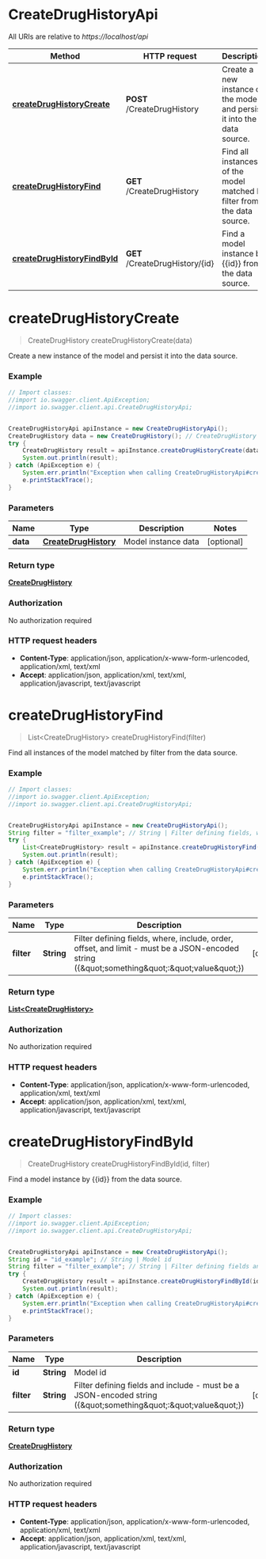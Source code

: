 # CreateDrugHistoryApi

All URIs are relative to *https://localhost/api*

Method | HTTP request | Description
------------- | ------------- | -------------
[**createDrugHistoryCreate**](CreateDrugHistoryApi.md#createDrugHistoryCreate) | **POST** /CreateDrugHistory | Create a new instance of the model and persist it into the data source.
[**createDrugHistoryFind**](CreateDrugHistoryApi.md#createDrugHistoryFind) | **GET** /CreateDrugHistory | Find all instances of the model matched by filter from the data source.
[**createDrugHistoryFindById**](CreateDrugHistoryApi.md#createDrugHistoryFindById) | **GET** /CreateDrugHistory/{id} | Find a model instance by {{id}} from the data source.


<a name="createDrugHistoryCreate"></a>
# **createDrugHistoryCreate**
> CreateDrugHistory createDrugHistoryCreate(data)

Create a new instance of the model and persist it into the data source.

### Example
```java
// Import classes:
//import io.swagger.client.ApiException;
//import io.swagger.client.api.CreateDrugHistoryApi;


CreateDrugHistoryApi apiInstance = new CreateDrugHistoryApi();
CreateDrugHistory data = new CreateDrugHistory(); // CreateDrugHistory | Model instance data
try {
    CreateDrugHistory result = apiInstance.createDrugHistoryCreate(data);
    System.out.println(result);
} catch (ApiException e) {
    System.err.println("Exception when calling CreateDrugHistoryApi#createDrugHistoryCreate");
    e.printStackTrace();
}
```

### Parameters

Name | Type | Description  | Notes
------------- | ------------- | ------------- | -------------
 **data** | [**CreateDrugHistory**](CreateDrugHistory.md)| Model instance data | [optional]

### Return type

[**CreateDrugHistory**](CreateDrugHistory.md)

### Authorization

No authorization required

### HTTP request headers

 - **Content-Type**: application/json, application/x-www-form-urlencoded, application/xml, text/xml
 - **Accept**: application/json, application/xml, text/xml, application/javascript, text/javascript

<a name="createDrugHistoryFind"></a>
# **createDrugHistoryFind**
> List&lt;CreateDrugHistory&gt; createDrugHistoryFind(filter)

Find all instances of the model matched by filter from the data source.

### Example
```java
// Import classes:
//import io.swagger.client.ApiException;
//import io.swagger.client.api.CreateDrugHistoryApi;


CreateDrugHistoryApi apiInstance = new CreateDrugHistoryApi();
String filter = "filter_example"; // String | Filter defining fields, where, include, order, offset, and limit - must be a JSON-encoded string ({\"something\":\"value\"})
try {
    List<CreateDrugHistory> result = apiInstance.createDrugHistoryFind(filter);
    System.out.println(result);
} catch (ApiException e) {
    System.err.println("Exception when calling CreateDrugHistoryApi#createDrugHistoryFind");
    e.printStackTrace();
}
```

### Parameters

Name | Type | Description  | Notes
------------- | ------------- | ------------- | -------------
 **filter** | **String**| Filter defining fields, where, include, order, offset, and limit - must be a JSON-encoded string ({\&quot;something\&quot;:\&quot;value\&quot;}) | [optional]

### Return type

[**List&lt;CreateDrugHistory&gt;**](CreateDrugHistory.md)

### Authorization

No authorization required

### HTTP request headers

 - **Content-Type**: application/json, application/x-www-form-urlencoded, application/xml, text/xml
 - **Accept**: application/json, application/xml, text/xml, application/javascript, text/javascript

<a name="createDrugHistoryFindById"></a>
# **createDrugHistoryFindById**
> CreateDrugHistory createDrugHistoryFindById(id, filter)

Find a model instance by {{id}} from the data source.

### Example
```java
// Import classes:
//import io.swagger.client.ApiException;
//import io.swagger.client.api.CreateDrugHistoryApi;


CreateDrugHistoryApi apiInstance = new CreateDrugHistoryApi();
String id = "id_example"; // String | Model id
String filter = "filter_example"; // String | Filter defining fields and include - must be a JSON-encoded string ({\"something\":\"value\"})
try {
    CreateDrugHistory result = apiInstance.createDrugHistoryFindById(id, filter);
    System.out.println(result);
} catch (ApiException e) {
    System.err.println("Exception when calling CreateDrugHistoryApi#createDrugHistoryFindById");
    e.printStackTrace();
}
```

### Parameters

Name | Type | Description  | Notes
------------- | ------------- | ------------- | -------------
 **id** | **String**| Model id |
 **filter** | **String**| Filter defining fields and include - must be a JSON-encoded string ({\&quot;something\&quot;:\&quot;value\&quot;}) | [optional]

### Return type

[**CreateDrugHistory**](CreateDrugHistory.md)

### Authorization

No authorization required

### HTTP request headers

 - **Content-Type**: application/json, application/x-www-form-urlencoded, application/xml, text/xml
 - **Accept**: application/json, application/xml, text/xml, application/javascript, text/javascript

